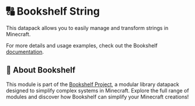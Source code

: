 # 🔠 Bookshelf String

This datapack allows you to easily manage and transform strings in Minecraft.

For more details and usage examples, check out the Bookshelf [documentation](https://docs.mcbookshelf.dev/en/latest/modules/string.html).


## 📖 About Bookshelf

This module is part of the [Bookshelf Project](https://docs.mcbookshelf.dev/en/latest/index.html), a modular library datapack designed to simplify complex systems in Minecraft. Explore the full range of modules and discover how Bookshelf can simplify your Minecraft creations!
